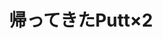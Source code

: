 ---
title: '帰ってきたPutt×2'    
photo: '/images/photo-of-golf.jpg'
logo: '/images/newExperience.png'
textup: 'いつの間にか無くなっていた桐朋祭名物パターゴルフがついに復活！！最初で最後の復活を君は目にする。' 
building: '高校教室棟'
floor: '2' 
location: '3-D　3-E'
categoly: '1'
---